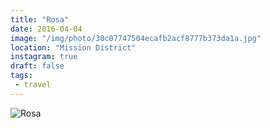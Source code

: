 ```yaml
---
title: "Rosa"
date: 2016-04-04
image: "/img/photo/30c07747504ecafb2acf8777b373da1a.jpg"
location: "Mission District"
instagram: true
draft: false
tags:
 - travel
---
```


![Rosa](/img/photo/30c07747504ecafb2acf8777b373da1a.jpg)
